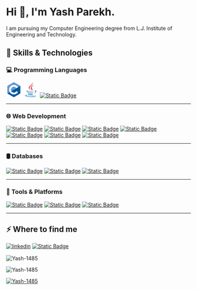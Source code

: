 <h1>Hi 👋, I'm Yash Parekh.</h1>
<p>I am pursuing my Computer Engineering degree from L.J. Institute of Engineering and Technology.</p>
<h2>🚀 Skills & Technologies</h2>
<h3>💻 Programming Languages</h3>
<p><a target="_blank" href="https://raw.githubusercontent.com/devicons/devicon/master/icons/c/c-original.svg" style="display: inline-block;"><img src="https://raw.githubusercontent.com/devicons/devicon/master/icons/c/c-original.svg" alt="c" width="42" height="42" /></a>
<a target="_blank" href="https://raw.githubusercontent.com/devicons/devicon/master/icons/java/java-original.svg" style="display: inline-block;"><img src="https://raw.githubusercontent.com/devicons/devicon/master/icons/java/java-original.svg" alt="java" width="42" height="42" /></a>
<a target="_blank" href="https://raw.githubusercontent.com/devicons/devicon/master/icons/python/python-original.svg" style="display: inline-block;">
<!--   <img src="https://raw.githubusercontent.com/devicons/devicon/master/icons/python/python-original.svg" alt="python" width="42" height="42" /> -->
  <img alt="Static Badge" src="https://img.shields.io/badge/Python-%20Language%20--%20Programming%20Language?style=for-the-badge&logo=python&logoColor=white&logoSize=auto&color=yellow">
</a>
  <hr>
<h3>🌐 Web Development</h3>
<a target="_blank" href="https://raw.githubusercontent.com/devicons/devicon/master/icons/html5/html5-original-wordmark.svg" style="display: inline-block;">
<!--   <img src="https://raw.githubusercontent.com/devicons/devicon/master/icons/html5/html5-original-wordmark.svg" alt="html5" width="42" height="42" /> -->
  <img alt="Static Badge" src="https://img.shields.io/badge/html%20-%20Language?style=for-the-badge&logo=html5&logoColor=white&logoSize=auto&color=orange">
</a>
<a target="_blank" href="https://raw.githubusercontent.com/devicons/devicon/master/icons/css3/css3-original-wordmark.svg" style="display: inline-block;">
<!--   <img src="https://raw.githubusercontent.com/devicons/devicon/master/icons/css3/css3-original-wordmark.svg" alt="css3" width="42" height="42" /> -->
  <img alt="Static Badge" src="https://img.shields.io/badge/CSS%20-%20Language?style=for-the-badge&logo=css3&logoColor=white&logoSize=auto&color=blue">
</a>
<a target="_blank" href="https://raw.githubusercontent.com/devicons/devicon/master/icons/javascript/javascript-original.svg" style="display: inline-block;">
<!--   <img src="https://raw.githubusercontent.com/devicons/devicon/master/icons/javascript/javascript-original.svg" alt="javascript" width="42" height="42" /> -->
  <img alt="Static Badge" src="https://img.shields.io/badge/JavScript%20-%20Language?style=for-the-badge&logo=javascript&logoColor=white&logoSize=auto&color=gold">
</a>
<a target="_blank" href="https://raw.githubusercontent.com/devicons/devicon/master/icons/bootstrap/bootstrap-plain-wordmark.svg" style="display: inline-block;">
<!--   <img src="https://raw.githubusercontent.com/devicons/devicon/master/icons/bootstrap/bootstrap-plain-wordmark.svg" alt="bootstrap" width="42" height="42" /> -->
  <img alt="Static Badge" src="https://img.shields.io/badge/Bootstrap%20-%20Framework?style=for-the-badge&logo=bootstrap&logoColor=white&logoSize=auto&color=purple">
</a>
<a target="_blank" href="https://www.vectorlogo.zone/logos/tailwindcss/tailwindcss-icon.svg" style="display: inline-block;">
<!--   <img src="https://www.vectorlogo.zone/logos/tailwindcss/tailwindcss-icon.svg" alt="tailwind" width="42" height="42" /> -->
  <img alt="Static Badge" src="https://img.shields.io/badge/Tailwind%20CSS%20-%20Language%20--%20Programming%20Language?style=for-the-badge&logo=tailwindcss&logoColor=white&logoSize=auto&color=skyblue">
</a>
<a target="_blank" href="https://raw.githubusercontent.com/devicons/devicon/master/icons/nodejs/nodejs-original-wordmark.svg" style="display: inline-block;">
<!--   <img src="https://raw.githubusercontent.com/devicons/devicon/master/icons/nodejs/nodejs-original-wordmark.svg" alt="nodejs" width="42" height="42" /> -->
  <img alt="Static Badge" src="https://img.shields.io/badge/Node.js%20-%20Language%20--%20Programming%20Language?style=for-the-badge&logo=nodedotjs&logoColor=black&logoSize=auto&color=green">
</a>
<a target="_blank" href="https://expressjs.com/" style="display: inline-block;">
  <img alt="Static Badge" src="https://img.shields.io/badge/Express.js%20-%20Express?style=for-the-badge&logo=express&logoSize=auto&color=black">
</a><hr>
<h3>🛢️ Databases</h3>
<a target="_blank" href="https://raw.githubusercontent.com/devicons/devicon/master/icons/mysql/mysql-original-wordmark.svg" style="display: inline-block;">
<!--   <img src="https://raw.githubusercontent.com/devicons/devicon/master/icons/mysql/mysql-original-wordmark.svg" alt="mysql" width="42" height="42" /> -->
  <img alt="Static Badge" src="https://img.shields.io/badge/MySQL%20-%20Language?style=for-the-badge&logo=mysql&logoColor=white&logoSize=auto&color=blue">
</a>
<a target="_blank" href="https://raw.githubusercontent.com/devicons/devicon/master/icons/mongodb/mongodb-original-wordmark.svg" style="display: inline-block;">
<!--   <img src="https://raw.githubusercontent.com/devicons/devicon/master/icons/mongodb/mongodb-original-wordmark.svg" alt="mongodb" width="42" height="42" /> -->
  <img alt="Static Badge" src="https://img.shields.io/badge/MongoDB%20-%20Language?style=for-the-badge&logo=mongodb&logoColor=white&logoSize=auto&color=green">
</a>
<a target="_blank" href="https://raw.githubusercontent.com/devicons/devicon/master/icons/postgresql/postgresql-original-wordmark.svg" style="display: inline-block;">
<!--   <img src="https://raw.githubusercontent.com/devicons/devicon/master/icons/postgresql/postgresql-original-wordmark.svg" alt="postgresql" width="42" height="42" /> -->
  <img alt="Static Badge" src="https://img.shields.io/badge/PostgreSQL%20-%20Language?style=for-the-badge&logo=postgresql&logoColor=white&logoSize=auto&color=blue">
</a><hr>
<h3>🔧 Tools & Platforms</h3>
<a target="_blank" href="https://www.vectorlogo.zone/logos/figma/figma-icon.svg" style="display: inline-block;">
<!--   <img src="https://www.vectorlogo.zone/logos/figma/figma-icon.svg" alt="figma" width="42" height="42" /> -->
  <img alt="Static Badge" src="https://img.shields.io/badge/figma%20-%20Language?style=for-the-badge&logo=figma&logoColor=white&logoSize=auto&color=black">
</a>
<a target="_blank" href="https://www.vectorlogo.zone/logos/git-scm/git-scm-icon.svg" style="display: inline-block;">
<!--   <img src="https://www.vectorlogo.zone/logos/git-scm/git-scm-icon.svg" alt="git" width="42" height="42" /> -->
  <img alt="Static Badge" src="https://img.shields.io/badge/Git%20-%20Language?style=for-the-badge&logo=git&logoColor=black&logoSize=auto&color=coral">
</a>
<a target="_blank" href="https://cdn.worldvectorlogo.com/logos/arduino-1.svg" style="display: inline-block;">
<!--   <img src="https://cdn.worldvectorlogo.com/logos/arduino-1.svg" alt="arduino" width="42" height="42" /> -->
  <img alt="Static Badge" src="https://img.shields.io/badge/arduino%20-%20Language?style=for-the-badge&logo=arduino&logoColor=black&logoSize=auto&color=skyblue">
</a></p><hr>
<h2>⚡️ Where to find me</h2>
<p>
  <a target="_blank" href="https://www.linkedin.com/in/yash-parekh-bb5404330" style="display: inline-block;"><img src="https://img.shields.io/badge/linkedin-logo?style=for-the-badge&logo=linkedin&logoColor=white&color=%230a77b6" alt="linkedin" /></a>
  <a href="https://www.hackerrank.com/yashparekh914"><img alt="Static Badge" src="https://img.shields.io/badge/HackerRank-black?style=for-the-badge&logo=HackerRank&logoColor=00EA64&logoSize=auto&color=%23000">
</a>
</p>

<p><img align="center" src="https://github-readme-stats.vercel.app/api?username=Yash-1485&show_icons=true&locale=en" alt="Yash-1485" /></p>
<p><img src="https://github-readme-stats.vercel.app/api/top-langs?username=Yash-1485&show_icons=true&locale=en&layout=compact" alt="Yash-1485" /></p>
<p><a href="https://github.com/ryo-ma/github-profile-trophy"><img src="https://github-profile-trophy.vercel.app/?username=Yash-1485" alt="Yash-1485" /></a></p>
